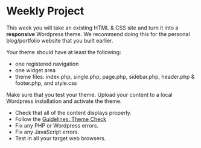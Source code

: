 # Weekly Project

This week you will take an existing HTML & CSS site and turn it into a **responsive** Wordpress theme. We recommend doing this for the personal blog/portfolio website that you built earlier.

Your theme should have at least the following:

* one registered navigation
* one widget area
* theme files: index.php, single.php, page.php, sidebar.php, header.php & footer.php, and style.css

Make sure that you test your theme. Upload your content to a local Wordpress installation and activate the theme.

* Check that all of the content displays properly.
* Follow the [Guidelines: Theme Check](http://make.wordpress.org/themes/guidelines/guidelines-theme-check/)
* Fix any PHP or Wordpress errors.
* Fix any JavaScript errors.
* Test in all your target web browsers.